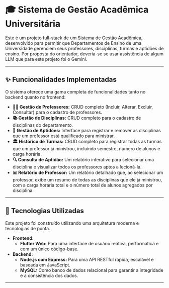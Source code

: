 
# 🎓 Sistema de Gestão Acadêmica Universitária

Este é um projeto full-stack de um Sistema de Gestão Acadêmica, desenvolvido para permitir que Departamentos de Ensino de uma Universidade gerenciem seus professores, disciplinas, turmas e aptidões de ensino. Por proposta do orientador, deveria-se se usar assistência de algum LLM que para este projeto foi o Gemini.

-----

## ✨ Funcionalidades Implementadas

O sistema oferece uma gama completa de funcionalidades tanto no backend quanto no frontend:

  * **👨‍🏫 Gestão de Professores:** CRUD completo (Incluir, Alterar, Excluir, Consultar) para o cadastro de professores.
  * **📚 Gestão de Disciplinas:** CRUD completo para o cadastro de disciplinas do departamento.
  * **🔗 Gestão de Aptidões:** Interface para registrar e remover as disciplinas que um professor está qualificado para ministrar.
  * **🏛️ Histórico de Turmas:** CRUD completo para registrar todas as turmas que um professor já ministrou, incluindo semestre, número de alunos e carga horária.
  * **🔍 Consulta de Aptidão:** Um relatório interativo para selecionar uma disciplina e visualizar todos os professores aptos a lecioná-la.
  * **📊 Relatório de Professor:** Um relatório detalhado que, ao selecionar um professor, exibe um resumo de todas as disciplinas que ele já ministrou, com a carga horária total e o número total de alunos agregados por disciplina.

-----

## 🚀 Tecnologias Utilizadas

Este projeto foi construído utilizando uma arquitetura moderna e tecnologias de ponta.

  * **Frontend:**
      * **Flutter Web:** Para uma interface de usuário reativa, performática e com um único código-base.
  * **Backend:**
      * **Node.js com Express:** Para uma API RESTful rápida, escalável e baseada em JavaScript.
      * **MySQL:** Como banco de dados relacional para garantir a integridade e a consistência dos dados.
-----
